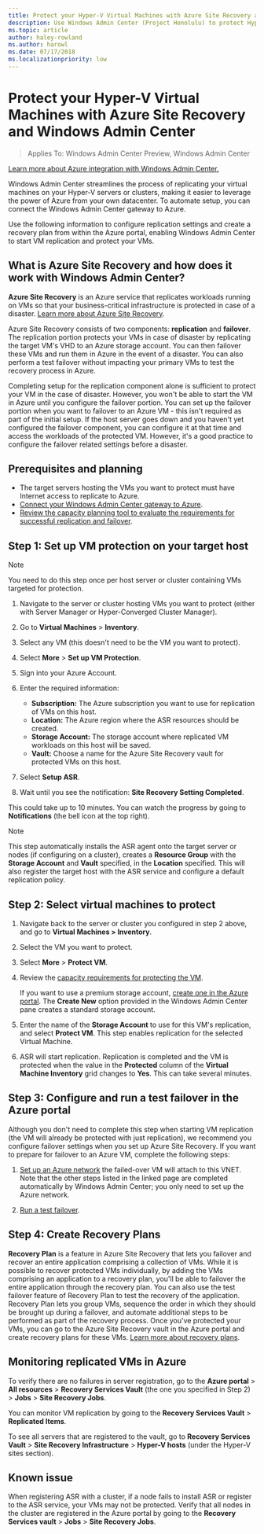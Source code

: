```yaml
---
title: Protect your Hyper-V Virtual Machines with Azure Site Recovery and Windows Admin Center
description: Use Windows Admin Center (Project Honolulu) to protect Hyper-V VMs with Azure Site Recovery.
ms.topic: article
author: haley-rowland
ms.author: harowl
ms.date: 07/17/2018
ms.localizationpriority: low
---
```

# Protect your Hyper-V Virtual Machines with Azure Site Recovery and Windows Admin Center

>Applies To: Windows Admin Center Preview, Windows Admin Center

[Learn more about Azure integration with Windows Admin Center.](../plan/azure-integration-options.md)

Windows Admin Center streamlines the process of replicating your virtual machines on your Hyper-V servers or clusters, making it easier to leverage the power of Azure from your own datacenter. To automate setup, you can connect the Windows Admin Center gateway to Azure.

Use the following information to configure replication settings and create a recovery plan from within the Azure portal, enabling Windows Admin Center to start VM replication and protect your VMs.

## What is Azure Site Recovery and how does it work with Windows Admin Center?

**Azure Site Recovery** is an Azure service that replicates workloads running on VMs so that your business-critical infrastructure is protected in case of a disaster.  [Learn more about Azure Site Recovery](https://docs.microsoft.com/azure/site-recovery/site-recovery-overview).

Azure Site Recovery consists of two components: **replication** and **failover**. The replication portion protects your VMs in case of disaster by replicating the target VM's VHD to an Azure storage account. You can then failover these VMs and run them in Azure in the event of a disaster. You can also perform a test failover without impacting your primary VMs to test the recovery process in Azure.

Completing setup for the replication component alone is sufficient to protect your VM in the case of disaster. However, you won't be able to start the VM in Azure until you configure the failover portion. You can set up the failover portion when you want to failover to an Azure VM - this isn't required as part of the initial setup. If the host server goes down and you haven't yet configured the failover component, you can configure it at that time and access the workloads of the protected VM. However, it's a good practice to configure the failover related settings before a disaster.


## Prerequisites and planning

- The target servers hosting the VMs you want to protect must have Internet access to replicate to Azure.
- [Connect your Windows Admin Center gateway to Azure](azure-integration.md).
- [Review the capacity planning tool to evaluate the requirements for successful replication and failover](https://docs.microsoft.com/azure/site-recovery/hyper-v-site-walkthrough-capacity).

## Step 1: Set up VM protection on your target host

> [!NOTE]
> You need to do this step once per host server or cluster containing VMs targeted for protection.

1. Navigate to the server or cluster hosting VMs you want to protect (either with Server Manager or Hyper-Converged Cluster Manager).
2. Go to **Virtual Machines** > **Inventory**.
3. Select any VM (this doesn't need to be the VM you want to protect).
4. Select **More** > **Set up VM Protection**.
5. Sign into your Azure Account.
6. Enter the required information:

   - **Subscription:** The Azure subscription you want to use for replication of VMs on this host.
   - **Location:** The Azure region where the ASR resources should be created.
   - **Storage Account:** The storage account where replicated VM workloads on this host will be saved.
   - **Vault:** Choose a name for the Azure Site Recovery vault for protected VMs on this host.

7. Select **Setup ASR**.
8. Wait until you see the notification: **Site Recovery Setting Completed**.

This could take up to 10 minutes. You can watch the progress by going to **Notifications** (the bell icon at the top right).

>[!NOTE]
> This step automatically installs the ASR agent onto the target server or nodes (if configuring on a cluster), creates a **Resource Group** with the **Storage Account** and **Vault** specified, in the **Location** specified. This will also register the target host with the ASR service and configure a default replication policy.

## Step 2: Select virtual machines to protect

1. Navigate back to the server or cluster you configured in step 2 above, and go to **Virtual Machines > Inventory**.
2. Select the VM you want to protect.
3. Select **More** > **Protect VM**.
4. Review the [capacity requirements for protecting the VM](https://docs.microsoft.com/azure/site-recovery/site-recovery-capacity-planner).

    If you want to use a premium storage account, [create one in the Azure portal](https://docs.microsoft.com/azure/storage/common/storage-premium-storage). The **Create New** option provided in the Windows Admin Center pane creates a standard storage account.

5. Enter the name of the **Storage Account** to use for this VM's replication, and select **Protect VM**. This step enables replication for the selected Virtual Machine.

6. ASR will start replication. Replication is completed and the VM is protected when the value in the **Protected** column of the **Virtual Machine Inventory** grid changes to **Yes**. This can take several minutes.

## Step 3: Configure and run a test failover in the Azure portal

 Although you don't need to complete this step when starting VM replication (the VM will already be protected with just replication), we recommend you configure failover settings when you set up Azure Site Recovery. If you want to prepare for failover to an Azure VM, complete the following steps:

1. [Set up an Azure network](https://docs.microsoft.com/azure/site-recovery/hyper-v-site-walkthrough-prepare-azure) the failed-over VM will attach to this VNET. Note that the other steps listed in the linked page are completed automatically by Windows Admin Center;  you only need to set up the Azure network.

2. [Run a test failover](https://docs.microsoft.com/azure/site-recovery/hyper-v-site-walkthrough-test-failover).

## Step 4: Create Recovery Plans

**Recovery Plan** is a feature in Azure Site Recovery that lets you failover and recover an entire application comprising a collection of VMs. While it is possible to recover protected VMs individually, by adding the VMs comprising an application to a recovery plan, you'll be able to failover the entire application through the recovery plan. You can also use the test failover feature of Recovery Plan to test the recovery of the application. Recovery Plan lets you group VMs, sequence the order in which they should be brought up during a failover, and automate additional steps to be performed as part of the recovery process. Once you've protected your VMs, you can go to the Azure Site Recovery vault in the Azure portal and create recovery plans for these VMs. [Learn more about recovery plans](https://docs.microsoft.com/azure/site-recovery/site-recovery-create-recovery-plans).

## Monitoring replicated VMs in Azure ##

To verify there are no failures in server registration, go to the **Azure portal** > **All resources** > **Recovery Services Vault**  (the one you specified in Step 2) > **Jobs** > **Site Recovery Jobs**.

You can monitor VM replication by going to the **Recovery Services Vault** > **Replicated Items**.

To see all servers that are registered to the vault, go to **Recovery Services Vault** > **Site Recovery Infrastructure** > **Hyper-V hosts** (under the Hyper-V sites section).

## Known issue ##

When registering ASR with a cluster, if a node fails to install ASR or register to the ASR service, your VMs may not be protected. Verify that all nodes in the cluster are registered in the Azure portal by going to the **Recovery Services vault** > **Jobs** > **Site Recovery Jobs**.